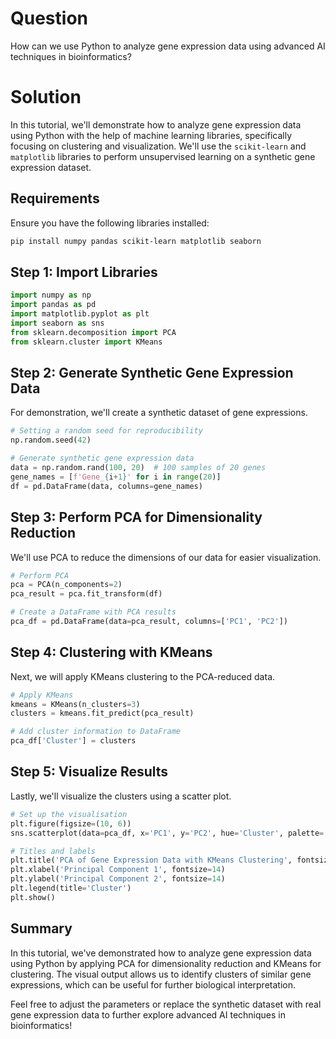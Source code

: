 # Question
How can we use Python to analyze gene expression data using advanced AI techniques in bioinformatics?

# Solution

In this tutorial, we'll demonstrate how to analyze gene expression data using Python with the help of machine learning libraries, specifically focusing on clustering and visualization. We'll use the `scikit-learn` and `matplotlib` libraries to perform unsupervised learning on a synthetic gene expression dataset.

## Requirements
Ensure you have the following libraries installed:
```bash
pip install numpy pandas scikit-learn matplotlib seaborn
```

## Step 1: Import Libraries
```python
import numpy as np
import pandas as pd
import matplotlib.pyplot as plt
import seaborn as sns
from sklearn.decomposition import PCA
from sklearn.cluster import KMeans
```

## Step 2: Generate Synthetic Gene Expression Data
For demonstration, we'll create a synthetic dataset of gene expressions.
```python
# Setting a random seed for reproducibility
np.random.seed(42)

# Generate synthetic gene expression data
data = np.random.rand(100, 20)  # 100 samples of 20 genes
gene_names = [f'Gene_{i+1}' for i in range(20)]
df = pd.DataFrame(data, columns=gene_names)
```

## Step 3: Perform PCA for Dimensionality Reduction
We'll use PCA to reduce the dimensions of our data for easier visualization.
```python
# Perform PCA
pca = PCA(n_components=2)
pca_result = pca.fit_transform(df)

# Create a DataFrame with PCA results
pca_df = pd.DataFrame(data=pca_result, columns=['PC1', 'PC2'])
```

## Step 4: Clustering with KMeans
Next, we will apply KMeans clustering to the PCA-reduced data.
```python
# Apply KMeans
kmeans = KMeans(n_clusters=3)
clusters = kmeans.fit_predict(pca_result)

# Add cluster information to DataFrame
pca_df['Cluster'] = clusters
```

## Step 5: Visualize Results
Lastly, we'll visualize the clusters using a scatter plot.
```python
# Set up the visualisation
plt.figure(figsize=(10, 6))
sns.scatterplot(data=pca_df, x='PC1', y='PC2', hue='Cluster', palette='Set1', s=100)

# Titles and labels
plt.title('PCA of Gene Expression Data with KMeans Clustering', fontsize=16)
plt.xlabel('Principal Component 1', fontsize=14)
plt.ylabel('Principal Component 2', fontsize=14)
plt.legend(title='Cluster')
plt.show()
```

## Summary
In this tutorial, we've demonstrated how to analyze gene expression data using Python by applying PCA for dimensionality reduction and KMeans for clustering. The visual output allows us to identify clusters of similar gene expressions, which can be useful for further biological interpretation.

Feel free to adjust the parameters or replace the synthetic dataset with real gene expression data to further explore advanced AI techniques in bioinformatics!